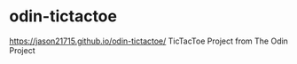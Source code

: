 # odin-tictactoe
https://jason21715.github.io/odin-tictactoe/
TicTacToe Project from The Odin Project
